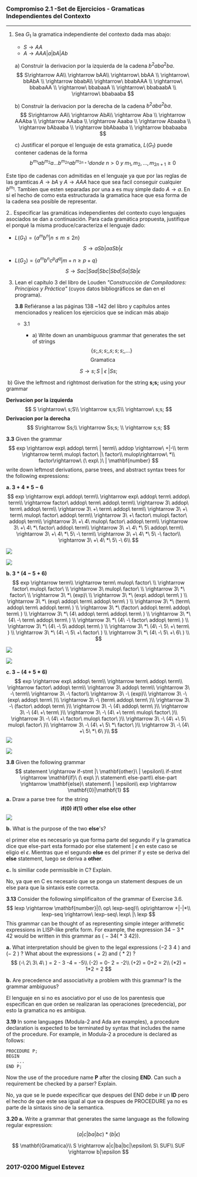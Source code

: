 ### Compromiso 2.1 -Set de Ejercicios - Gramaticas Independientes del Contexto

---

1. Sea $G_1$ la gramatica independiente del contexto dada mas abajo:

   - $S \rightarrow AA$
   - $A \rightarrow AAA|a|bA|Ab$

   a) Construir la derivacion por la izquierda de la cadena $b^2aba^2ba$.
$$
S\rightarrow AA\\
\rightarrow bAA\\
   \rightarrow\ bbAA \\
   \rightarrow\ bbAbA \\
   \rightarrow bbabA\\
   \rightarrow\ bbabAAA \\
   \rightarrow\ bbabaAA \\
   \rightarrow\ bbabaaA \\
   \rightarrow\ bbabaabA \\
   \rightarrow\ bbabaaba
$$


   b) Construir la derivacion por la derecha de la cadena $b^2aba^2ba$.
$$
   S\rightarrow AA\\
   \rightarrow AbA\\
   \rightarrow Aba \\
   \rightarrow AAAba \\
   \rightarrow AAaba \\
   \rightarrow Aaaba \\
   \rightarrow Abaaba \\
   \rightarrow bAbaaba \\
   \rightarrow bbAbaaba \\
   \rightarrow bbabaaba
$$


   c) Justificar el porque el lenguaje de esta gramatica, $L(G_1)$ puede contener cadenas de la forma
$$
b^{m_1}ab^{m_2}a \ldots b^{m_{2n}}ab^{m_{2n+1}} donde\ n > 0\ y\ m_1, m_2, \ldots, m_{2n+1} \geq 0
$$

Este tipo de cadenas con admitidas en el lenguaje ya que por las reglas de las gramticas $A\rightarrow bA$ y $A\rightarrow AAA$ hace que sea facil conseguir cualquier $b^{m_1}$. Tambien que esten separadas por una a es muy simple dado $A\rightarrow a$. En si el hecho de como esta estructurada la gramatica hace que esa forma de la cadena sea posible de representar.







2.. Especificar las gramáticas independientes del contexto cuyo lenguajes asociados se  dan a continuación. Para cada gramática propuesta, justifique el porqué  la misma produce/caracteriza el lenguaje dado:

   - $L(G_1) = \{a^m b^n | n \leq m \leq 2n\}$
     $$
     S\rightarrow aSb|aaSb|\epsilon
     $$
     
- $L(G_2) = \{a^mb^nc^pd^q | m + n \geq p + q\}$
     $$
     S\rightarrow Sac|Sad|Sbc|Sbd|Sa|Sb|\epsilon
     $$
     

3. Lean el capítulo 3 del libro de Louden *"Construcción de Compiladores: Principios y Práctica"* (cuyos datos bibliográficos se dan en el programa).

   **3.8** Refiéranse a las páginas 138 ~142 del libro y capítulos antes mencionados y realicen los ejercicios que se indican más abajo

   - 3.1

     - a) Write down an unambiguous grammar that generates the set of strings 
       $$
       \{s;,s;s;,s;s;s;,\dots\}
       $$

   

   <center><bold>Gramatica</bold></center>
$$
   S \rightarrow s;S\ |\ \epsilon\ | S s;
$$



​		b) Give the leftmost and rightmost derivation for the string **s;s;** using your grammar

**Derivacion por la izquierda**
$$
S \rightarrow\ s;S\\
\rightarrow s;s;S\\
\rightarrow\ s;s;
$$
**Derivacion por la derecha**
$$
S\rightarrow Ss;\\
\rightarrow Ss;s; \\
\rightarrow s;s;
$$


**3.3** Given the grammar
$$
exp \rightarrow exp\ addop\ term\ | term\\
addop \rightarrow\ +|-\\
term \rightarrow term\ mulop\ factor\ |\ factor\\
mulop\rightarrow\ *\\
factor\rightarrow\ (\ exp\ )\ | \mathbf{number}
$$
write down leftmost derivations, parse trees, and abstract syntax trees for the following expressions:

**a. $3+4*5-6$**
$$
exp \rightarrow exp\ addop\ term\\
\rightarrow exp\ addop\ term\ addop\ term\\
\rightarrow factor\ addop\ term\ addop\ term\\
\rightarrow 3\ addop\ term\ addop\ term\\
\rightarrow 3\ +\ term\ addop\ term\\
\rightarrow 3\ +\ term\ mulop\ factor\ addop\ term\\
\rightarrow 3\ +\ factor\ mulop\ factor\ addop\ term\\
\rightarrow 3\ +\ 4\ mulop\ factor\ addop\ term\\
\rightarrow 3\ +\ 4\ *\ factor\ addop\ term\\
\rightarrow 3\ +\ 4\ *\ 5\ addop\ term\\
\rightarrow 3\ +\ 4\ *\ 5\ -\ term\\
\rightarrow 3\ +\ 4\ *\ 5\ -\ factor\\
\rightarrow 3\ +\ 4\ *\ 5\ -\ 6\\
$$


![](/home/miguel/Repository/PUCMM/Semestre8/Programacion3/Compromiso5/3.3A.png)

![](/home/miguel/Repository/PUCMM/Semestre8/Programacion3/Compromiso5/3.3A.2.png)

**b. $3*(4-5+6)$**
$$
exp \rightarrow term\\
\rightarrow term\ mulop\ factor\ \\
\rightarrow factor\ mulop\ factor\ \\
\rightarrow 3\ mulop\ factor\ \\
\rightarrow 3\ *\ factor\ \\
\rightarrow 3\ *\ (exp)\ \\
\rightarrow 3\ *\ (exp\ addop\ term\ ) \\
\rightarrow 3\ *\ (exp\ addop\ term\ addop\ term\ ) \\
\rightarrow 3\ *\ (term\ addop\ term\ addop\ term\ ) \\
\rightarrow 3\ *\ (factor\ addop\ term\ addop\ term\ ) \\
\rightarrow 3\ *\ (4\ addop\ term\ addop\ term\ ) \\
\rightarrow 3\ *\ (4\ -\ term\ addop\ term\ ) \\
\rightarrow 3\ *\ (4\ -\ factor\ addop\ term\ ) \\
\rightarrow 3\ *\ (4\ -\ 5\ addop\ term\ ) \\
\rightarrow 3\ *\ (4\ -\ 5\ +\ term\ ) \\
\rightarrow 3\ *\ (4\ -\ 5\ +\ factor\ ) \\
\rightarrow 3\ *\ (4\ -\ 5\ +\ 6\ ) \\
$$


![](/home/miguel/Repository/PUCMM/Semestre8/Programacion3/Compromiso5/3.3B.png)	

![](/home/miguel/Repository/PUCMM/Semestre8/Programacion3/Compromiso5/3.3B.2.png)

**c. $3-(4+5*6)$**
$$
exp \rightarrow exp\ addop\ term\\
\rightarrow term\ addop\ term\\
\rightarrow factor\ addop\ term\\
\rightarrow 3\ addop\ term\\
\rightarrow 3\ -\ term\\
\rightarrow 3\ -\ factor\\
\rightarrow 3\ -\ (exp)\\
\rightarrow 3\ -\ (exp\ addop\ term\ )\\
\rightarrow 3\ -\ (term\ addop\ term\ )\\
\rightarrow 3\ -\ (factor\ addop\ term\ )\\
\rightarrow 3\ -\ (4\ addop\ term\ )\\
\rightarrow 3\ -\ (4\ +\ term\ )\\
\rightarrow 3\ -\ (4\ +\ term\ mulop\ factor\ )\\
\rightarrow 3\ -\ (4\ +\ factor\ mulop\ factor\ )\\
\rightarrow 3\ -\ (4\ +\ 5\ mulop\ factor\ )\\
\rightarrow 3\ -\ (4\ +\ 5\ *\ factor\ )\\
\rightarrow 3\ -\ (4\ +\ 5\ *\ 6\ )\\
$$
![](/home/miguel/Repository/PUCMM/Semestre8/Programacion3/Compromiso5/3.3C.png)



![](/home/miguel/Repository/PUCMM/Semestre8/Programacion3/Compromiso5/3.3C.2.png)

**3.8** Given the following grammar
$$
statement \rightarrow if-stmt |\ \mathbf{other}\ | \epsilon\\
if-stmt \rightarrow \mathbf{if}\ (\ exp\ )\ statement\ else-part\\
else-part \rightarrow \mathbf{else}\ statement\ | \epsilon\\
exp \rightarrow \mathbf{0}|\mathbf{1}
$$
**a.** Draw a parse tree for the string
$$
\mathbf{if(0)\ if(1)\ other\ else\ else\ other}
$$
![](/home/miguel/Repository/PUCMM/Semestre8/Programacion3/Compromiso5/3.8A.png)

**b.** What is the purpose of the two **else**'s?

el primer else es necesario ya que forma parte del segundo if y la gramatica dice que else-part esta formado por else statement | $\epsilon$ en este caso se eligio el $\epsilon$. Mientras que el segundo **else** es del primer if y este se deriva del **else** statement, luego se deriva a **other**.

**c.** Is similiar code permissible in C? Explain.

No, ya que en C es necesario que se ponga un statement despues de un else para que la sintaxis este correcta.

**3.13** Consider the following simplificaiton of the grammar of Exercise 3.6.
$$
lexp \rightarrow \mathbf{number}|(\ op\ lexp-seq)\\
op\rightarrow +|-|*\\
lexp-seq \rightarrow\ lexp-seq\ lexp\ |\ lexp
$$
This grammar can be thought of as representing simple integer arithmetic expressions in
LISP-like prefix form. For example, the expression $34-3*42$ would be written in this
grammar as $(\ -\ 34 (\ *\ 3\ 42))$.

**a.** What interpretation should be given to the legal expressions $(- 2\ 3\ 4\ )$ and
$(-\ 2\ )$ ? What about the expressions $(\ +\  2)$ and $(\ *\ 2)$ ?
$$
(-\ 2\ 3\ 4\ ) = 2 - 3 -4 = -5\\
(-2) = 0- 2 = -2\\
(+2) = 0+2 = 2\\
(*2) = 1*2 = 2
$$


**b.** Are precedence and associativity a problem with this grammar? Is the grammar
ambiguous?

El lenguaje en si no es asociativo por el uso de los parentesis que especifican en que orden se realizaran las operaciones (precedencia), por esto la gramatica no es ambigua.



**3.19** In some languages (Modula-2 and Ada are examples), a procedure declaration is
expected to be terminated by syntax that includes the name of the procedure. For 
example, in Modula-2 a procedure is declared as follows:

```
PROCEDURE P;
BEGIN
	...
END P;
```

Now the use of the procedure name **P** after the closing **END**. Can such a requirement be checked by a parser? Explain.

No, ya que se le puede expecificar que despues del END debe ir un **ID** pero el hecho de que este sea igual al que va despues de PROCEDURE ya no es parte de la sintaxis sino de la semantica.

**3.20 a.** Write a grammar that generates the same language as the following regular expression:
$$
(a|c|ba|bc)*(b|\epsilon)
$$




$$
\mathbf{Gramatica}\\
S \rightarrow a|c|ba|bc|\epsilon\ S\ SUF\\
SUF \rightarrow b|\epsilon
$$









### 2017-0200 Miguel Estevez

